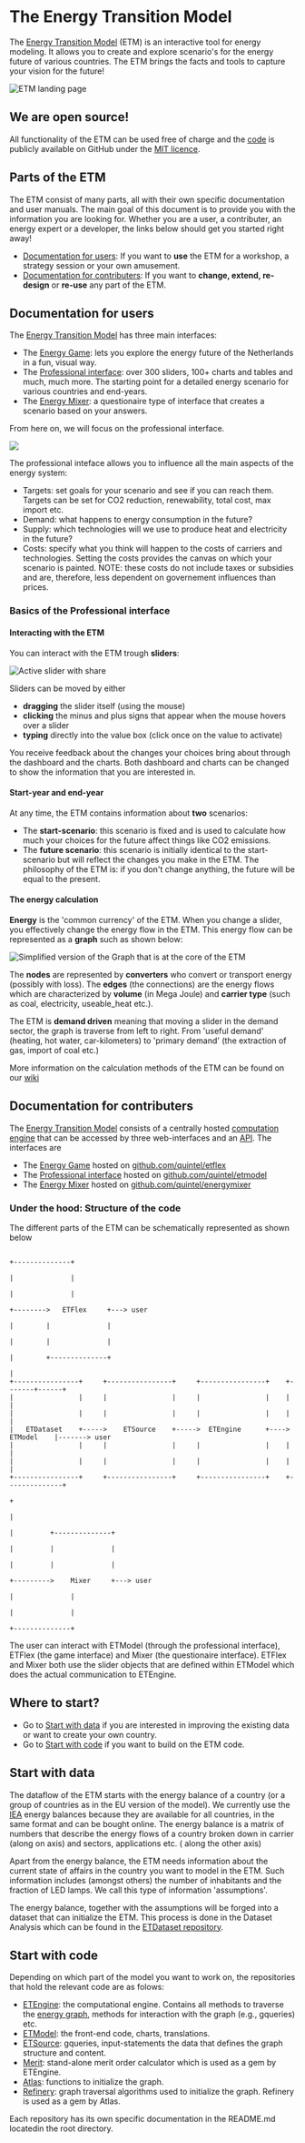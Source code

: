 # The Energy Transition Model

The [Energy Transition Model](http://www.energytransitionmodel.com) (ETM) 
is an interactive tool for energy modeling. It allows you to create and explore 
scenario's for the energy future of various countries. 
The ETM brings the facts and tools to capture your vision for the future!

![ETM landing page](https://f.cloud.github.com/assets/1303760/1733256/55a38776-6334-11e3-89ee-9f29fde6f179.png)


## We are open source!

All functionality of the ETM can be used free of charge and the 
[code](https://github.com/quintel/etmodel) is publicly
available on GitHub under the 
[MIT licence](https://github.com/quintel/etmodel/blob/master/LICENSE.txt).


## Parts of the ETM

The ETM consist of many parts, all with their own specific documentation and 
user manuals.
The main goal of this document is to provide you with the information you are 
looking for.
Whether you are a user, a contributer, an energy expert or a developer, 
the links below should get you started right away!

* [Documentation for users](#users_doc): 
If you want to **use** the ETM for a workshop, a strategy session or your own
amusement.
* [Documentation for contributers](#contr_doc): If you 
want to **change, extend, re-design** or **re-use** any part of the ETM.

## <a name="users_doc"></a>Documentation for users

The [Energy Transition Model](http://www.energytransitionmodel.com) has 
three main interfaces:

* The [Energy Game](http://etflex.et-model.com/): lets you explore the 
energy future of the Netherlands in a fun, visual way.
* The [Professional interface](http://pro.et-model.com/): over 300 sliders, 
100+ charts and tables and much, much more. The starting point for a detailed
energy scenario for various countries and end-years.
* The [Energy Mixer](http://mixer.et-model.com/): a questionaire type of 
interface that creates a scenario based on your answers.

From here on, we will focus on the professional interface.

![](http://f.cl.ly/items/291h3S0g3E2U3L1T0Z2H/Screen%20Shot%202013-12-10%20at%2013.38.35.png)

The professional inteface allows you to influence all the main aspects of the 
energy system:

* Targets: set goals for your scenario and see if you can reach them. 
Targets can be set for CO2 reduction, renewability, total cost, max import etc.
* Demand: what happens to energy consumption in the future? 
* Supply: which technologies will we use to produce heat and electricity 
in the future?
* Costs: specify what you think will happen to the costs of carriers and 
technologies. Setting the costs provides the canvas on which your scenario is
painted. 
NOTE: these costs do not include taxes or subsidies and are, 
therefore, less dependent on governement influences than prices.

### Basics of the Professional interface 

#### Interacting with the ETM

You can interact with the ETM trough **sliders**:

![Active slider with share](https://f.cloud.github.com/assets/1303760/1733125/deb716b8-632f-11e3-97bd-032db6dfe9b9.png)

Sliders can be moved by either 
* **dragging** the slider itself (using the mouse)
* **clicking** the minus and plus signs that appear when the mouse hovers over a 
slider
* **typing** directly into the value box (click once on the value to activate)

You receive feedback about the changes your choices bring about through the 
dashboard and the charts. Both dashboard and charts can be changed to show the 
information that you are interested in.

#### Start-year and end-year

At any time, the ETM contains information about **two** scenarios:

* The **start-scenario**: this scenario is fixed and is used to calculate how much 
your choices for the future affect things like CO2 emissions.
* The **future scenario**: this scenario is initially identical to the 
start-scenario but will reflect the changes you make in the ETM. 
The philosophy of the ETM is: if you don't change anything, 
the future will be equal to the present.

#### <a name="energy_calc"></a>The energy calculation

**Energy** is the 'common currency' of the ETM. When you change a slider, 
you effectively change the energy flow in the ETM. This energy flow can be 
represented as a **graph** such as shown below:

![Simplified version of the Graph that is at the core of the ETM](http://wiki.quintel.com/images/7/78/Graph.jpg)

The **nodes** are represented by **converters** who convert or 
transport energy (possibly with loss). The **edges** (the connections) are the 
energy flows which are characterized by **volume** (in Mega Joule) and 
**carrier type** (such as coal, electricity, useable_heat etc.).

The ETM is **demand driven** meaning that moving a slider in the demand sector, 
the graph is traverse from left to right. From 'useful demand' (heating, 
hot water, car-kilometers) to 'primary demand' (the extraction of gas, import 
of coal etc.)

More information on the calculation methods of the ETM can be found on our
[wiki](http://wiki.quintel.com/index.php/Documentation)

## <a name="contr_doc"></a>Documentation for contributers

The [Energy Transition Model](http://www.energytransitionmodel.com) consists of 
a centrally hosted [computation engine](https://github.com/quintel/etengine) 
that can be accessed by three web-interfaces and an 
[API](http://et-model.com/api). The interfaces are 

* The [Energy Game](http://etflex.et-model.com/) hosted on 
[github.com/quintel/etflex](https://github.com/quintel/etflex)
* The [Professional interface](http://pro.et-model.com/) hosted on 
[github.com/quintel/etmodel](https://github.com/quintel/etmodel)
* The [Energy Mixer](http://mixer.et-model.com/) hosted on [github.com/quintel/energymixer](https://github.com/quintel/energymixer)

### Under the hood: Structure of the code

The different parts of the ETM can be schematically represented as shown below

                                                                                         +--------------+
                                                                                         |              |
                                                                                         |              |
                                                                                +-------->   ETFlex     +---> user
                                                                                |        |              |
                                                                                |        |              |
                                                                                |        +--------------+
                                                                                |
    +----------------+     +----------------+     +----------------+    +-------+------+
    |                |     |                |     |                |    |              |
    |                |     |                |     |                |    |              |
    |   ETDataset    +----->    ETSource    +----->  ETEngine      +---->   ETModel    |-------> user
    |                |     |                |     |                |    |              |
    |                |     |                |     |                |    |              |
    +----------------+     +----------------+     +----------------+    +--------------+
                                                                                +
                                                                                |
                                                                                |         +--------------+
                                                                                |         |              |
                                                                                |         |              |
                                                                                +--------->    Mixer     +---> user
                                                                                          |              |
                                                                                          |              |
                                                                                          +--------------+
The user can interact with ETModel (through the professional interface), 
ETFlex (the game interface) and Mixer (the questionaire interface). ETFlex and 
Mixer both use the slider objects that are defined within ETModel which does the
actual communication to ETEngine.

## Where to start?

* Go to [Start with data](#start_data) if you are interested in 
improving the existing data or want to create your own country.
* Go to [Start with code](#start_code) if you want to build on the ETM 
code.

## <a name="start_data"></a> Start with data

The dataflow of the ETM starts with the energy 
balance of a country (or a group of countries as in the EU version of the 
model).
We currently use the [IEA](http://www.iea.org/) energy balances because they 
are available for all countries, in the same format and can be bought online.
The energy balance is a matrix of numbers that describe the energy flows of a 
country broken down in carrier (along on axis) and sectors, applications etc. (
along the other axis)

Apart from the energy balance, the ETM needs information about the current state of
affairs in the country you want to model in the ETM. Such information includes 
(amongst others) the number of inhabitants and the fraction of LED lamps.
We call this type of information 'assumptions'.

The energy balance, together with the assumptions will be forged into a dataset 
that can initialize the ETM. This process is done in the Dataset Analysis which 
can be found in the 
[ETDataset repository](https://github.com/quintel/etdataset).

## <a name="start_code"></a> Start with code

Depending on which part of the model you want to work on, the repositories that
hold the relevant code are as folows:

* [ETEngine](https://github.com/quintel/etengine): the computational engine. 
Contains all methods to traverse the [energy graph](#energy_calc), methods 
for interaction with the graph (e.g., gqueries) etc.
* [ETModel](http://pro.et-model.com/): the front-end code, charts, translations.
* [ETSource](https://github.com/quintel/etsource): gqueries, input-statements 
the data that defines the graph structure and content.
* [Merit](https://github.com/quintel/merit): stand-alone merit order calculator
which is used as a gem by ETEngine.
* [Atlas](https://github.com/quintel/atlas): functions to initialize the graph.
* [Refinery](https://github.com/quintel/refinery): graph traversal algorithms 
used to initialize the graph. Refinery is used as a gem by Atlas.

Each repository has its own specific documentation in the 
README.md locatedin the root directory.